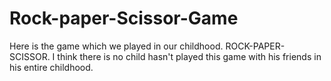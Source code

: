 # Rock-paper-Scissor-Game
Here is the game which we played in our childhood.
ROCK-PAPER-SCISSOR.
I think there is no child hasn't played this game with his friends in his entire childhood.
